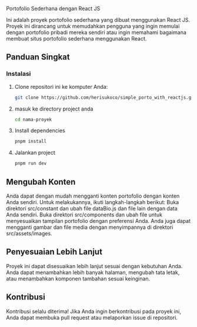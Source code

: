  Portofolio Sederhana dengan React JS

Ini adalah proyek portofolio sederhana yang dibuat menggunakan React JS. Proyek ini dirancang untuk memudahkan pengguna yang ingin memulai dengan portofolio pribadi mereka sendiri atau ingin memahami bagaimana membuat situs portofolio sederhana menggunakan React.

## Panduan Singkat

### Instalasi

1. Clone repositori ini ke komputer Anda:

   ```bash
   git clone https://github.com/herisukoco/simple_porto_with_reactjs.git

2. masuk ke directory project anda
  
   ```bash
   cd nama-proyek

3. Install dependencies
  
   ```bash
   pnpm install

4. Jalankan project

   ```bash
   pnpm run dev

## **Mengubah Konten**
  Anda dapat dengan mudah mengganti konten portofolio dengan konten Anda sendiri. Untuk melakukannya, ikuti langkah-langkah berikut:
  Buka direktori src/constant dan ubah file dataBio.js dan file lain dengan data Anda sendiri.
  Buka direktori src/components dan ubah file untuk menyesuaikan tampilan portofolio dengan preferensi Anda.
  Anda juga dapat mengganti gambar dan file media dengan menyimpannya di direktori src/assets/images.

## **Penyesuaian Lebih Lanjut**
  Proyek ini dapat disesuaikan lebih lanjut sesuai dengan kebutuhan Anda. Anda dapat menambahkan lebih banyak halaman, mengubah tata letak, atau menambahkan komponen tambahan sesuai keinginan.

## **Kontribusi**
  Kontribusi selalu diterima! Jika Anda ingin berkontribusi pada proyek ini, Anda dapat membuka pull request atau melaporkan issue di repositori.

